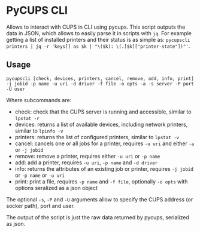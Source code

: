 # PyCUPS CLI
Allows to interact with CUPS in CLI using pycups. This script outputs the data in JSON, which allows to easily parse it in scripts with `jq`. For example getting a list of installed printers and their status is as simple as: `pycupscli printers | jq -r 'keys[] as $k | "\($k): \(.[$k]["printer-state"])"'`.

## Usage
```
pycupscli [check, devices, printers, cancel, remove, add, info, print] -j jobid -p name -u uri -d driver -f file -o opts -a -s server -P port -U user
```

Where subcommands are:

- check: check that the CUPS server is running and accessible, similar to `lpstat -r`
- devices: returns a list of available devices, including network printers, similar to `lpinfo -v`
- printers: returns the list of configured printers, similar to `lpstat -v`
- cancel: cancels one or all jobs for a printer, requires `-u uri` and either `-a` or `-j jobid`
- remove: remove a printer, requires either `-u uri` or `-p name`
- add: add a printer, requires `-u uri`, `-p name` and `-d driver`
- info: returns the attributes of an existing job or printer, requires `-j jobid` or `-p name` or `-u uri`
- print: print a file, requires `-p name` and `-f file`, optionally `-o opts` with options seralized as a json object

The optional `-s`, `-P` and `-U` arguments allow to specify the CUPS address (or socker path), port and user.

The output of the script is just the raw data returned by pycups, serialized as json.
